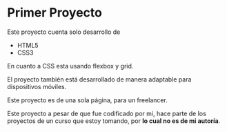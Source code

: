 # Primer Proyecto

Este proyecto cuenta solo desarrollo de 

- HTML5
- CSS3

En cuanto a CSS esta usando flexbox y grid.

El proyecto también está desarrollado de manera adaptable para dispositivos móviles.

Este proyecto es de una sola página, para un freelancer.

Este proyecto a pesar de que fue codificado por mi, hace parte de los proyectos de un curso que estoy tomando, por **lo cual no es de mi autoría**.